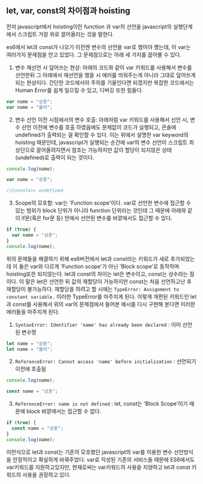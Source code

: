 ## let, var, const의 차이점과 hoisting

먼저 javascript에서 hoisting이란 function 과 var의 선언을 javascript의 실행단계에서 스크립트 가장 위로 끌어올리는 것을 말한다.

es6에서 let과 const가 나오기 이전엔 변수의 선언을 var로 했어야 헀는데, 이 var는 여러가지 문제점을 안고 있었다.
그 문제점으로는 아래 세 가지를 꼽아볼 수 있다.

1. 변수 재선언 시 덮어쓰는 현상: 아래의 코드와 같이 var 키워드를 사용해서 변수를 선언한뒤 그 아래에서 재선언을 했을 시 에러를 띄워주는게 아니라 그대로 덮어쓰게 되는 현상이다. 간단한 코드에서야 주의를 기울인다면 되겠지만 복잡한 코드에서는 Human Error를 쉽게 일으킬 수 있고, 디버깅 또한 힘들다.

```js
var name = "상훈";
var name = "율리";
```

2. 변수 선언 이전 시점에서의 변수 호출: 아래처럼 var 키워드를 사용해서 선언 시, 변수 선언 이전에 변수를 호출 하였음에도 문제없이 코드가 실행되고, 콘솔에 undefined가 출력되는 걸 확인할 수 있다. 이는 위에서 설명한 var keyword의 hoisting 때문인데, javascript가 실행되는 순간에 var의 변수 선언이 스크립트 최상단으로 끌어올려지면서 참조는 가능하지만 값이 할당이 되지않은 상태(undefined)로 출력이 되는 것이다.

```js
console.log(name);

var name = "상훈";

//Console>> undefined
```

3. Scope의 모호함: var는 'Function scope'이다. var로 선언한 변수에 접근할 수 있는 범위가 block 단위가 아니라 function 단위라는 것인데 그 때문에 아래와 같이 if문(혹은 for문 등) 안에서 선언된 변수를 바깥에서도 접근할 수 있다.

```js
if (true) {
  var name = "상훈";
}
console.log(name);
```

위의 문제들을 해결하기 위해 es6버전에서 let과 const라는 키워드가 새로 추가되었는데
이 둘은 var와 다르게 'Function scope'가 아닌 'Block scope'로 동작하며 hoisting또한 되지않는다.
let과 const의 차이는 let은 변수이고, const는 상수라는 점이다.
이 말은 let은 선언한 뒤 값의 재할당이 가능하지만 const는 처음 선언하고난 후 재할당이 불가능하다.
재할당을 하려고 할 시에는 `TypeError: Assignment to constant variable.` 이러한 TypeError를 마주치게 된다.
이렇게 개편된 키워드인 let과 const를 사용해서 위의 var의 문제점에서 들어본 예시를 다시 구현해 본다면 이러한 에러들을 마주치게 된다.

1. `SyntaxError: Identifier 'name' has already been declared` : 이미 선언된 변수명

```js
let name = "상훈";
let name = "율리";
```

2. `ReferenceError: Cannot access 'name' before initialization` : 선언되기 이전에 호출됨

```js
console.log(name);

const name = "상훈";
```

3. `ReferenceError: name is not defined` : let, const는 'Block Scope'이기 때문에 block 바깥에서는 접근할 수 없다.

```js
if (true) {
  const name = "상훈";
}
console.log(name);
```

이런식으로 let과 const는 기존의 모호했던 javascript의 var를 이용한 변수 선언방식을 안정적이고 확실하게 바꿔주었다.
var로 작성된 기존의 서비스들 때문에 ES6에서도 var키워드를 지원하고있지만,
현재로써는 var키워드의 사용을 지양하고 let과 const 키워드의 사용을 권장하고 있다.
